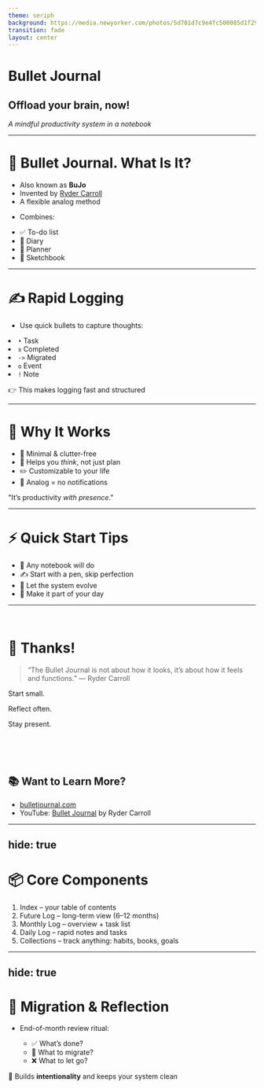 ```yaml
---
theme: seriph
background: https://media.newyorker.com/photos/5d701d7c9e4fc500085d1f29/master/w_1600,c_limit/Russell-BulletJournal.jpg
transition: fade
layout: center
---
```


<div class="textbox">
  
  # Bullet Journal
  
  ## Offload your brain, now!
  
  *A mindful productivity system in a notebook*

</div>

---

# 🧠 Bullet Journal. What Is It?

* Also known as **BuJo**
* Invented by [Ryder Carroll](https://bulletjournal.com)
* A flexible analog method
<v-click>

* Combines:

  <li>✅ To-do list</li>
  <li>📔 Diary</li>
  <li>📅 Planner</li>
  <li>🎨 Sketchbook</li>

</v-click>


<!--
Start with a personal hook:

Ever felt like digital tools were
**too much** ?
The Bullet Journal helped me
reclaim my focus and time.
-->

---

# ✍️ Rapid Logging

* Use quick bullets to capture thoughts:
<v-clicks>
  
  <li><code>•</code> Task</li>
  <li><code>x</code> Completed</li>
  <li><code>-></code> Migrated</li>
  <li><code>o</code> Event</li>
  <li><code>!</code> Note</li>
  
  👉 This makes logging fast and structured
</v-clicks>

<!--
"This method helps me jot down without overthinking."
-->

---

# 🧘 Why It Works

* 🧹 Minimal & clutter-free
* 🧠 Helps you *think*, not just plan
* ✏️ Customizable to your life
* 📵 Analog = no notifications

"It’s productivity *with presence*."

---

# ⚡ Quick Start Tips

* 📓 Any notebook will do
* ✍️ Start with a pen, skip perfection
* 🧭 Let the system evolve
* 🌱 Make it part of your day

---

<br>

# 🙏 Thanks!

> “The Bullet Journal is not about how it looks, it’s about how it feels and functions.”
> — Ryder Carroll

<span pl-25>Start small.</span>

<span pl-60>Reflect often.</span>

<span pl-100>Stay present.</span>

<br>
<br>
<br>

<div class="textbox">
  
  ## 📚 Want to Learn More?
  
  * [bulletjournal.com](https://bulletjournal.com)
  * YouTube: [Bullet Journal](https://www.youtube.com/watch?v=GfRf43JTqY4) by Ryder Carroll
</div>

---
hide: true
---

# 📦 Core Components

1. Index – your table of contents
2. Future Log – long-term view (6–12 months)
3. Monthly Log – overview + task list
4. Daily Log – rapid notes and tasks
5. Collections – track anything: habits, books, goals

---
hide: true
---

# 🔄 Migration & Reflection

* End-of-month review ritual:

  * ✅ What’s done?
  * 🔁 What to migrate?
  * ❌ What to let go?

💭 Builds **intentionality** and keeps your system clean

